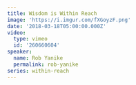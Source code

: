 ```yaml
---
title: Wisdom is Within Reach
image: 'https://i.imgur.com/fXGoyzF.png'
date: '2018-03-18T05:00:00.000Z'
video:
  type: vimeo
  id: '260660604'
speaker:
  name: Rob Yanike
  permalink: rob-yanike
series: within-reach
---
```


